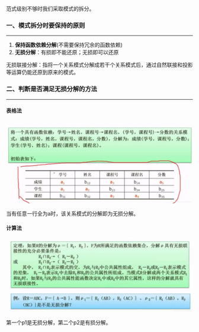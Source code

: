范式级别不够时我们采取模式的拆分。

### 一、模式拆分时要保持的原则

---

1. **保持函数依赖分解**(不需要保持冗余的函数依赖)
2. **无损分解**：有损即不能还原；无损即可以还原

无损联接分解：指将一个关系模式分解成若干个关系模式后，通过自然联接和投影等运算仍能还原到原来的模式。



### 二、判断是否满足无损分解的方法

---

#### 表格法

![img](img/watermark,type_ZmFuZ3poZW5naGVpdGk,shadow_10,text_aHR0cHM6Ly9ibG9nLmNzZG4ubmV0L2ltcmVhbF8=,size_16,color_FFFFFF,t_70-20220811003839485.jpeg)

当有任意一行全为a时，该关系模式的分解即为无损分解。

#### 计算法

![img](img/watermark,type_ZmFuZ3poZW5naGVpdGk,shadow_10,text_aHR0cHM6Ly9ibG9nLmNzZG4ubmV0L2ltcmVhbF8=,size_16,color_FFFFFF,t_70-20220811003933784.jpeg)

第一个p1是无损分解，第二个p2是有损分解。